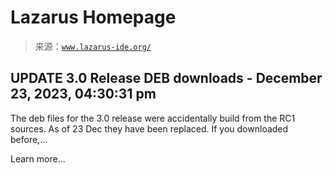 <!--yml

category: 未分类

date: 2024-05-27 14:57:01

-->

# Lazarus Homepage

> 来源：[`www.lazarus-ide.org/`](https://www.lazarus-ide.org/)

## UPDATE 3.0 Release DEB downloads - December 23, 2023, 04:30:31 pm

The deb files for the 3.0 release were accidentally build from the RC1 sources. As of 23 Dec they have been replaced. If you downloaded before,...

Learn more...
